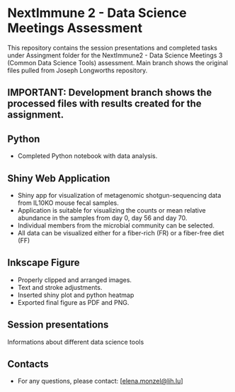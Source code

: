 # NextImmune 2 - Data Science Meetings Assessment

This repository contains the session presentations and completed tasks under Assingment folder for the NextImmune2 - Data Science Meetings 3 (Common Data Science Tools) assessment.
Main branch shows the original files pulled from Joseph Longworths repository.
## IMPORTANT: Development branch shows the processed files with results created for the assignment.

## Python
- Completed Python notebook with data analysis.

## Shiny Web Application
- Shiny app for visualization of metagenomic shotgun-sequencing data from IL10KO mouse fecal samples.
- Application is suitable for visualizing the counts or mean relative abundance in the samples from day 0, day 56 and day 70.
- Individual members from the microbial community can be selected.
- All data can be visualized either for a fiber-rich (FR) or a fiber-free diet (FF)

## Inkscape Figure
- Properly clipped and arranged images.
- Text and stroke adjustments.
- Inserted shiny plot and python heatmap
- Exported final figure as PDF and PNG.

## Session presentations
Informations about different data science tools

## Contacts
- For any questions, please contact: [elena.monzel@lih.lu]
